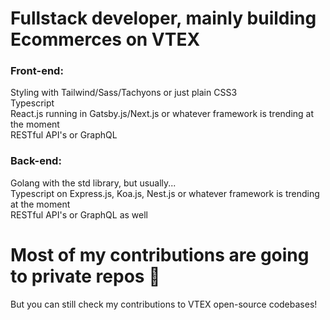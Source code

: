 # Fullstack developer, mainly building Ecommerces on VTEX

### Front-end:
Styling with Tailwind/Sass/Tachyons or just plain CSS3 <br>
Typescript <br>
React.js running in Gatsby.js/Next.js or whatever framework is trending at the moment <br>
RESTful API's or GraphQL <br>

### Back-end:
Golang with the std library, but usually... <br>
Typescript on Express.js, Koa.js, Nest.js or whatever framework is trending at the moment <br>
RESTful API's or GraphQL as well <br>

# Most of my contributions are going to private repos 🥹
But you can still check my contributions to VTEX open-source codebases!
